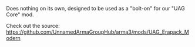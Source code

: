 Does nothing on its own, designed to be used as a "bolt-on" for our "UAG Core" mod.

Check out the source: https://github.com/UnnamedArmaGroupHub/arma3/mods/UAG_Erapack_Modern
